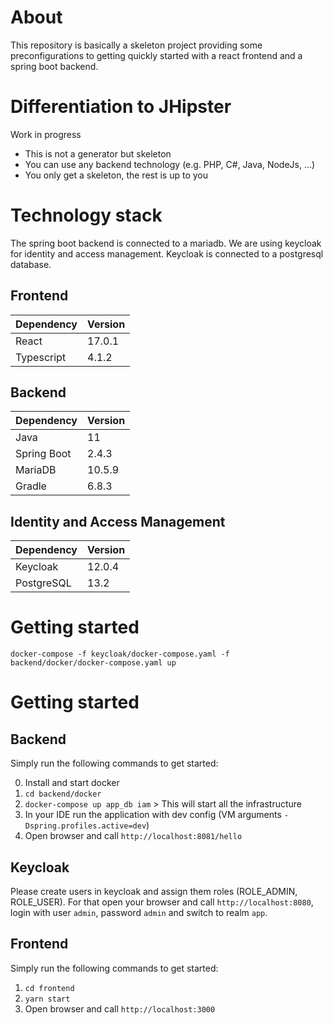 # About
This repository is basically a skeleton project providing some preconfigurations to
getting quickly started with a react frontend and a spring boot backend.

# Differentiation to JHipster
Work in progress
- This is not a generator but skeleton
- You can use any backend technology (e.g. PHP, C#, Java, NodeJs, ...)
- You only get a skeleton, the rest is up to you

# Technology stack
The spring boot backend is connected to a mariadb.
We are using keycloak for identity and access management. Keycloak is connected to a postgresql database.

## Frontend
|Dependency|Version|
|---|---|
|React|17.0.1|
|Typescript|4.1.2|

## Backend
|Dependency|Version|
|---|---|
|Java|11|
|Spring Boot|2.4.3|
|MariaDB|10.5.9|
|Gradle|6.8.3|

## Identity and Access Management 
|Dependency|Version|
|---|---|
|Keycloak|12.0.4|
|PostgreSQL|13.2|

# Getting started
``docker-compose -f keycloak/docker-compose.yaml -f backend/docker/docker-compose.yaml up``

# Getting started
## Backend
Simply run the following commands to get started:

0. Install and start docker
1. ``cd backend/docker``
2. ``docker-compose up app_db iam`` > This will start all the infrastructure
3. In your IDE run the application with dev config (VM arguments ``-Dspring.profiles.active=dev``)
4. Open browser and call ``http://localhost:8081/hello``

## Keycloak
Please create users in keycloak and assign them roles (ROLE_ADMIN, ROLE_USER). For that open your
browser and call ``http://localhost:8080``, login with user ``admin``, password ``admin`` and switch to
realm ``app``.

## Frontend
Simply run the following commands to get started:
1. ``cd frontend``
2. ``yarn start``
3. Open browser and call ``http://localhost:3000``
